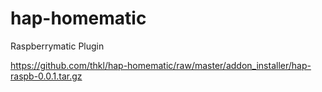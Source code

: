 # hap-homematic

Raspberrymatic Plugin

https://github.com/thkl/hap-homematic/raw/master/addon_installer/hap-raspb-0.0.1.tar.gz
